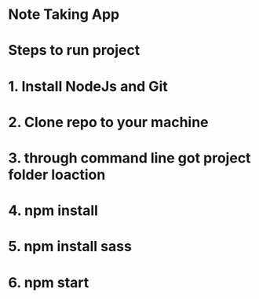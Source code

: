 # Note Taking App
# Steps to run project
# 1. Install NodeJs and Git
# 2. Clone repo to your machine
# 3. through command line got project folder loaction
# 4. npm install
# 5. npm install sass
# 6. npm start
